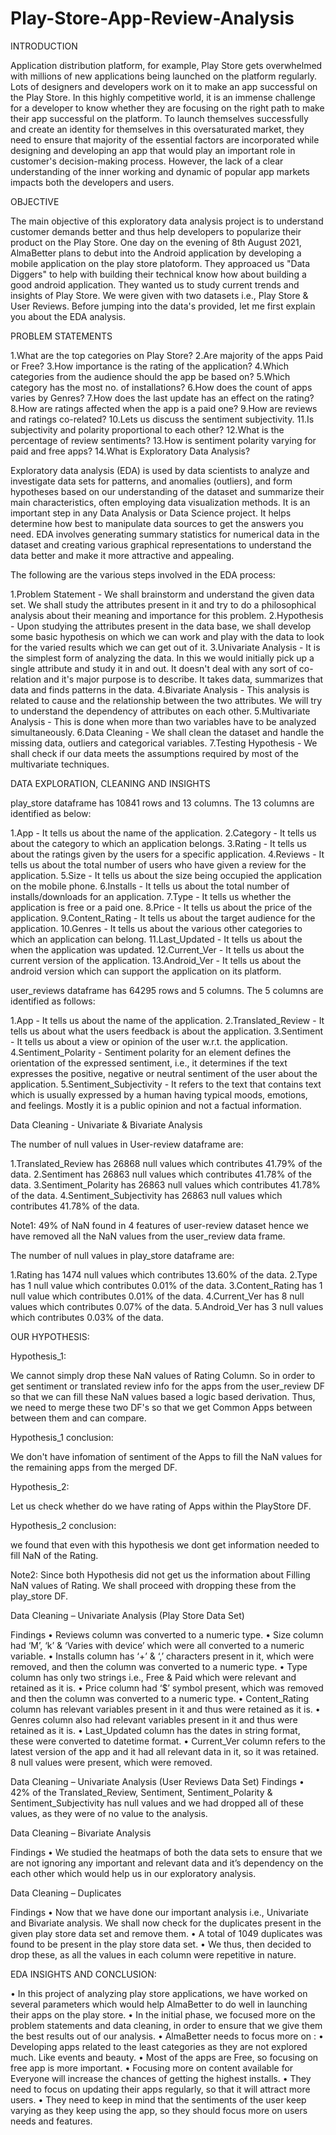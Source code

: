 # Play-Store-App-Review-Analysis

INTRODUCTION

Application distribution platform, for example, Play Store gets overwhelmed with millions of new applications being launched on the platform regularly. Lots of designers and developers work on it to make an app successful on the Play Store. In this highly competitive world, it is an immense challenge for a developer to know whether they are focusing on the right path to make their app successful on the platform. To launch themselves successfully and create an identity for themselves in this oversaturated market, they need to ensure that majority of the essential factors are incorporated while designing and developing an app that would play an important role in customer's decision-making process. However, the lack of a clear understanding of the inner working and dynamic of popular app markets impacts both the developers and users.

OBJECTIVE

The main objective of this exploratory data analysis project is to understand customer demands better and thus help developers to popularize their product on the Play Store. One day on the evening of 8th August 2021, AlmaBetter plans to debut into the Android application by developing a mobile application on the play store platoform. They approaced us "Data Diggers" to help with building their technical know how about building a good android application. They wanted us to study current trends and insights of Play Store. We were given with two datasets i.e., Play Store & User Reviews. Before jumping into the data's provided, let me first explain you about the EDA analysis.

PROBLEM STATEMENTS

1.What are the top categories on Play Store? 
2.Are majority of the apps Paid or Free? 
3.How importance is the rating of the application? 
4.Which categories from the audience should the app be based on? 
5.Which category has the most no. of installations? 
6.How does the count of apps varies by Genres? 
7.How does the last update has an effect on the rating? 
8.How are ratings affected when the app is a paid one? 
9.How are reviews and ratings co-related? 
10.Lets us discuss the sentiment subjectivity. 
11.Is subjectivity and polarity proportional to each other? 
12.What is the percentage of review sentiments? 
13.How is sentiment polarity varying for paid and free apps? 
14.What is Exploratory Data Analysis?

Exploratory data analysis (EDA) is used by data scientists to analyze and investigate data sets for patterns, and anomalies (outliers), and form hypotheses based on our understanding of the dataset and summarize their main characteristics, often employing data visualization methods. It is an important step in any Data Analysis or Data Science project. It helps determine how best to manipulate data sources to get the answers you need. EDA involves generating summary statistics for numerical data in the dataset and creating various graphical representations to understand the data better and make it more attractive and appealing.

The following are the various steps involved in the EDA process:

1.Problem Statement - We shall brainstorm and understand the given data set. We shall study the attributes present in it and try to do a philosophical analysis about their meaning and importance for this problem. 
2.Hypothesis - Upon studying the attributes present in the data base, we shall develop some basic hypothesis on which we can work and play with the data to look for the varied results which we can get out of it. 
3.Univariate Analysis - It is the simplest form of analyzing the data. In this we would initially pick up a single attribute and study it in and out. It doesn't deal with any sort of co-relation and it's major purpose is to describe. It takes data, summarizes that data and finds patterns in the data. 
4.Bivariate Analysis - This analysis is related to cause and the relationship between the two attributes. We will try to understand the dependency of attributes on each other. 5.Multivariate Analysis - This is done when more than two variables have to be analyzed simultaneously. 
6.Data Cleaning - We shall clean the dataset and handle the missing data, outliers and categorical variables. 
7.Testing Hypothesis - We shall check if our data meets the assumptions required by most of the multivariate techniques.


DATA EXPLORATION, CLEANING AND INSIGHTS

play_store dataframe has 10841 rows and 13 columns. The 13 columns are identified as below:

1.App - It tells us about the name of the application. 
2.Category - It tells us about the category to which an application belongs. 
3.Rating - It tells us about the ratings given by the users for a specific application. 
4.Reviews - It tells us about the total number of users who have given a review for the application. 
5.Size - It tells us about the size being occupied the application on the mobile phone. 
6.Installs - It tells us about the total number of installs/downloads for an application. 
7.Type - It tells us whether the application is free or a paid one. 
8.Price - It tells us about the price of the application. 
9.Content_Rating - It tells us about the target audience for the application. 
10.Genres - It tells us about the various other categories to which an application can belong. 
11.Last_Updated - It tells us about the when the application was updated. 
12.Current_Ver - It tells us about the current version of the application. 
13.Android_Ver - It tells us about the android version which can support the application on its platform.

user_reviews dataframe has 64295 rows and 5 columns. The 5 columns are identified as follows:

1.App - It tells us about the name of the application. 
2.Translated_Review - It tells us about what the users feedback is about the application. 
3.Sentiment - It tells us about a view or opinion of the user w.r.t. the application. 
4.Sentiment_Polarity - Sentiment polarity for an element defines the orientation of the expressed sentiment, i.e., it determines if the text expresses the positive, negative or neutral sentiment of the user about the application. 
5.Sentiment_Subjectivity - It refers to the text that contains text which is usually expressed by a human having typical moods, emotions, and feelings. Mostly it is a public opinion and not a factual information.

Data Cleaning - Univariate & Bivariate Analysis

The number of null values in User-review dataframe are:

1.Translated_Review has 26868 null values which contributes 41.79% of the data. 
2.Sentiment has 26863 null values which contributes 41.78% of the data. 
3.Sentiment_Polarity has 26863 null values which contributes 41.78% of the data. 
4.Sentiment_Subjectivity has 26863 null values which contributes 41.78% of the data.

Note1: 49% of NaN found in 4 features of user-review dataset hence we have removed all the NaN values from the user_review data frame.

The number of null values in play_store dataframe are:

1.Rating has 1474 null values which contributes 13.60% of the data. 
2.Type has 1 null value which contributes 0.01% of the data. 
3.Content_Rating has 1 null value which contributes 0.01% of the data. 
4.Current_Ver has 8 null values which contributes 0.07% of the data. 
5.Android_Ver has 3 null values which contributes 0.03% of the data.

OUR HYPOTHESIS:

Hypothesis_1:

We cannot simply drop these NaN values of Rating Column. So in order to get sentiment or translated review info for the apps from the user_review DF so that we can fill these NaN values based a logic based derivation. Thus, we need to merge these two DF's so that we get Common Apps between between them and can compare.

Hypothesis_1 conclusion:

We don't have infomation of sentiment of the Apps to fill the NaN values for the remaining apps from the merged DF.

Hypothesis_2:

Let us check whether do we have rating of Apps within the PlayStore DF.

Hypothesis_2 conclusion:

we found that even with this hypothesis we dont get information needed to fill NaN of the Rating.

Note2: Since both Hypothesis did not get us the information about Filling NaN values of Rating. We shall proceed with dropping these from the play_store DF.

Data Cleaning – Univariate Analysis (Play Store Data Set)

Findings • Reviews column was converted to a numeric type. 
• Size column had ‘M’, ‘k’ & ‘Varies with device’ which were all converted to a numeric variable. 
• Installs column has ‘+’ & ‘,’ characters present in it, which were removed, and then the column was converted to a numeric type. 
• Type column has only two strings i.e., Free & Paid which were relevant and retained as it is. 
• Price column had ‘$’ symbol present, which was removed and then the column was converted to a numeric type. 
• Content_Rating column has relevant variables present in it and thus were retained as it is. 
• Genres column also had relevant variables present in it and thus were retained as it is. 
• Last_Updated column has the dates in string format, these were converted to datetime format. 
• Current_Ver column refers to the latest version of the app and it had all relevant data in it, so it was retained. 8 null values were present, which were removed.

Data Cleaning – Univariate Analysis (User Reviews Data Set) Findings 
• 42% of the Translated_Review, Sentiment, Sentiment_Polarity & Sentiment_Subjectivity has null values and we had dropped all of these values, as they were of no value to the analysis.

Data Cleaning – Bivariate Analysis

Findings • We studied the heatmaps of both the data sets to ensure that we are not ignoring any important and relevant data and it’s dependency on the each other which would help us in our exploratory analysis.

Data Cleaning – Duplicates

Findings • Now that we have done our important analysis i.e., Univariate and Bivariate analysis. 
We shall now check for the duplicates present in the given play store data set and remove them. 
• A total of 1049 duplicates was found to be present in the play store data set. 
• We thus, then decided to drop these, as all the values in each column were repetitive in nature.

EDA INSIGHTS AND CONCLUSION:

• In this project of analyzing play store applications, we have worked on several parameters which would help AlmaBetter to do well in launching their apps on the play store. 
• In the initial phase, we focused more on the problem statements and data cleaning, in order to ensure that we give them the best results out of our analysis. 
• AlmaBetter needs to focus more on : 
• Developing apps related to the least categories as they are not explored much. Like events and beauty. 
• Most of the apps are Free, so focusing on free app is more important. 
• Focusing more on content available for Everyone will increase the chances of getting the highest installs. 
• They need to focus on updating their apps regularly, so that it will attract more users. 
• They need to keep in mind that the sentiments of the user keep varying as they keep using the app, so they should focus more on users needs and features.
